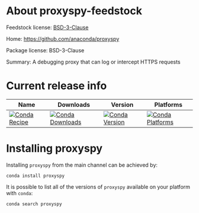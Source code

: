 About proxyspy-feedstock
=======================

Feedstock license: [BSD-3-Clause](https://github.com/anaconda/proxyspy/blob/main/LICENSE.txt)

Home: https://github.com/anaconda/proxyspy

Package license: BSD-3-Clause

Summary: A debugging proxy that can log or intercept HTTPS requests


Current release info
====================

| Name | Downloads | Version | Platforms |
| --- | --- | --- | --- |
| [![Conda Recipe](https://img.shields.io/badge/recipe-<proxyspy>-green.svg)](https://anaconda.org/anaconda/proxyspy) | [![Conda Downloads](https://img.shields.io/conda/dn/anaconda/proxyspy.svg)](https://anaconda.org/anaconda/proxyspy) | [![Conda Version](https://img.shields.io/conda/vn/anaconda/proxyspy.svg)](https://anaconda.org/anaconda/proxyspy) | [![Conda Platforms](https://img.shields.io/conda/pn/anaconda/proxyspy.svg)](https://anaconda.org/anaconda/proxyspy) |

Installing proxyspy
==================

Installing `proxyspy` from the main channel can be achieved by:

```
conda install proxyspy
```

It is possible to list all of the versions of `proxyspy` available on your platform with `conda`:

```
conda search proxyspy
```